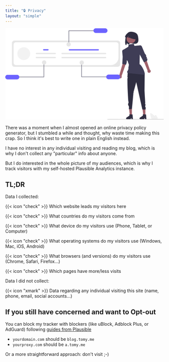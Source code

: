 ```yaml
---
title: "🔒 Privacy"
layout: "simple"
---
```


![Privacy Illustration](undraw_personal_data_re_ihde.svg)

There was a moment when I almost opened an online privacy policy generator, but I stumbled a while and thought, why waste time making this crap. So I think it's best to write one in plain English instead.

I have no interest in any individual visiting and reading my blog, which is why I don't collect any "particular" info about anyone.

But I do interested in the whole picture of my audiences, which is why I track visitors with my self-hosted Plausible Analytics instance.

## TL;DR

Data I collected: 

{{< icon "check" >}} Which website leads my visitors here

{{< icon "check" >}} What countries do my visitors come from

{{< icon "check" >}} What device do my visitors use (Phone, Tablet, or Computer)

{{< icon "check" >}} What operating systems do my visitors use (Windows, Mac, iOS, Android)

{{< icon "check" >}} What browsers (and versions) do my visitors use (Chrome, Safari, Firefox...)

{{< icon "check" >}} Which pages have more/less visits

Data I did not collect: 

{{< icon "xmark" >}} Data regarding any individual visiting this site (name, phone, email, social accounts...)

## If you still have concerned and want to Opt-out

You can block my tracker with blockers (like uBlock, Adblock Plus, or AdGuard) following [guides from Plausible](https://plausible.io/docs/excluding)

- `yourdomain.com` should be `blog.tomy.me`
- `yourproxy.com` should be `a.tomy.me`

Or a more straightforward approach: don't visit ;-)
